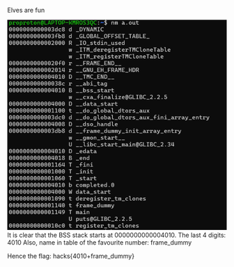 Elves are fun

![image alt](https://github.com/DEVMYTH123/HacksCTF_V2/blob/54bb1e0f3d4c31688be2b0389903e1558b5fa63e/Binary%20Exploitation/Elves%20are%20fun%20(150%20points)/Picture1.png)
It is clear that the BSS stack starts at 0000000000004010. The last 4 digits: 4010
Also, name in table of the favourite number: frame_dummy

Hence the flag: hacks{4010+frame_dummy}
